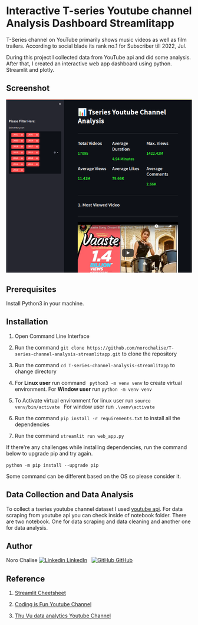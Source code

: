 # Interactive T-series Youtube channel Analysis Dashboard Streamlitapp
T-Series channel on YouTube primarily shows music videos as well as film trailers. According to social blade its rank no.1 for Subscriber till 2022, Jul.

During this project I collected data from YouTube api and did some analysis. After that, I created an interactive web app dashboard using python. Streamlit and plotly. 

## Screenshot
![This is an image](screenshot/Screenshot.png)
## Prerequisites
Install Python3 in your machine.


## Installation

  1. Open Command Line Interface
  2. Run the command ```git clone https://github.com/norochalise/T-series-channel-analysis-streamlitapp.git``` to clone the repository
  3. Run the command ```cd T-series-channel-analysis-streamlitapp``` to change directory
  4. For **Linux user** run command ``` python3 -m venv venv``` to create virtual environment. For **Window user** run ```python -m venv venv ```
  5. To Activate virtual environment for linux user run ```source venv/bin/activate ``` For window user run ``` .\venv\activate ```
  6. Run the command ```pip install -r requirements.txt``` to install all the dependencies

  7. Run the command ```streamlit run web_app.py```

  If there're any challenges while installing dependencies, run the command below to upgrade pip and try again. 

```python -m pip install --upgrade pip```

Some command can be different based on the OS so please  consider it.


## Data Collection and Data Analysis

To collect a tseries youtube channel dataset I used [youtube api](https://developers.google.com/youtube/v3). For data scraping from youtube api you can check inside of notebook folder. There are two notebook. One for data scraping and data cleaning and another one for data analysis.

## Author
Noro Chalise
[![Linkedin](https://i.stack.imgur.com/gVE0j.png) LinkedIn](https://www.linkedin.com/in/norochalise/)
&nbsp;
[![GitHub](https://i.stack.imgur.com/tskMh.png) GitHub](https://github.com/norochalise)

## Reference

1. [Streamlit Cheetsheet](https://docs.streamlit.io/library/cheatsheet)

2. [Coding is Fun Youtube Channel](https://www.youtube.com/c/CodingIsFun)


3. [ Thu Vu data analytics Youtube Channel](https://www.youtube.com/c/Thuvu5)
